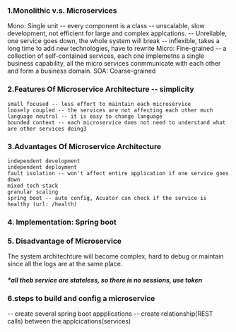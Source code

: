 ### 1.Monolithic v.s. Microservices
  Mono: Single unit
	-- every component is a class
   	-- unscalable, slow development, not efficient for large and complex applcations. 
	-- Unreliable, one service goes down, the whole system will break
	-- inflexible, takes a long time to add new technologies, have to rewrite
  Micro: Fine-grained
	-- a collection of self-contained services, each one implemetns a single business capability, all the micro services conmmunicate 	  with each other and form a business domain. 
  SOA: Coarse-grained

### 2.Features Of Microservice Architecture -- simplicity
	small focused -- less effort to maintain each microservice
	loosely coupled -- the services are not affecting each other much
	language neutral -- it is easy to change language
	bounded context -- each microservice does not need to understand what are other services doing3

### 3.Advantages Of Microservice Architecture
	independent development
	independent deployment 
	fault isolation -- won't affect entire application if one service goes down
	mixed tech stack
	granular scaling
	spring boot -- auto config, Acuator can check if the service is healthy (url: /health)

### 4. Implementation: Spring boot

### 5. Disadvantage of Microservice
The system architechture will become complex, hard to debug or maintain since all the logs are at the same place. 

##### *all theb service are stateless, so there is no sessions, use token
### 6.steps to build and config a microservice
-- create several spring boot appplications
-- create relationship(REST calls) between the applcications(services) 
